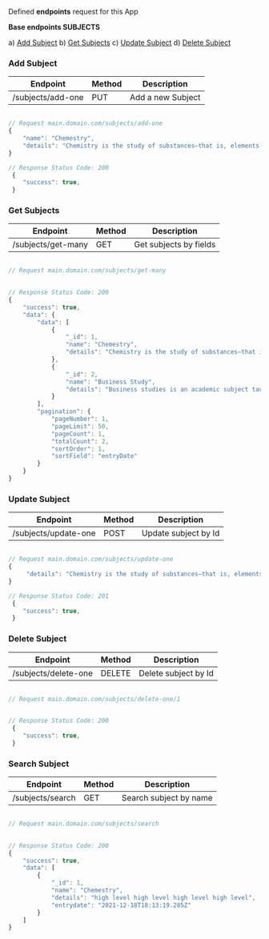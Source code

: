 Defined **endpoints** request for this App

 
**Base endpoints SUBJECTS**

 
  a) [Add Subject](#Add-Subject)
  b) [Get Subjects](#Get-Subjects)
  c) [Update Subject](#Update-Subject)
  d) [Delete Subject](#Delete-Subject)


 
### Add Subject

| Endpoint                | Method | Description             |
| ----------------------- | ------ | ----------------------- |
| /subjects/add-one | PUT   | Add a new Subject |

```javascript

// Request main.domain.com/subjects/add-one
{
    "name": "Chemestry",
    "details": "Chemistry is the study of substances—that is, elements and compounds—while biology is the study of living things"
}

// Response Status Code: 200
 {
    "success": true,
 }

```

### Get Subjects

| Endpoint                | Method | Description             |
| ----------------------- | ------ | ----------------------- |
| /subjects/get-many | GET   | Get subjects by fields |

```javascript

// Request main.domain.com/subjects/get-many
 

// Response Status Code: 200
{
    "success": true,
    "data": {
        "data": [
            {
                "_id": 1,
                "name": "Chemestry",
                "details": "Chemistry is the study of substances—that is, elements and compounds—while biology is the study of living things"
            },
            {
                "_id": 2,
                "name": "Business Study",
                "details": "Business studies is an academic subject taught in schools and at university level in many countries. Its study combines elements of accountancy, finance, marketing, organizational studies, human resource management, and operations"
            }
        ],
        "pagination": {
            "pageNumber": 1,
            "pageLimit": 50,
            "pageCount": 1,
            "totalCount": 2,
            "sortOrder": 1,
            "sortField": "entryDate"
        }
    }
}

```


### Update Subject

| Endpoint                | Method | Description             |
| ----------------------- | ------ | ----------------------- |
| /subjects/update-one | POST   | Update subject by Id |

```javascript

// Request main.domain.com/subjects/update-one
{
     "details": "Chemistry is the study of substances—that is, elements and compounds—while biology is the study of living things"
}

// Response Status Code: 201
 {
    "success": true,
 }

```


### Delete Subject

| Endpoint                | Method | Description             |
| ----------------------- | ------ | ----------------------- |
| /subjects/delete-one | DELETE   | Delete subject by Id |

```javascript

// Request main.domain.com/subjects/delete-one/1
 

// Response Status Code: 200
 {
    "success": true,
 }

```


### Search Subject

| Endpoint                | Method | Description             |
| ----------------------- | ------ | ----------------------- |
| /subjects/search | GET   | Search subject by name |

```javascript

// Request main.domain.com/subjects/search
 

// Response Status Code: 200
{
    "success": true,
    "data": [
        {
            "_id": 1,
            "name": "Chemestry",
            "details": "high level high level high level high level",
            "entrydate": "2021-12-18T18:13:19.285Z"
        }
    ]
}

```